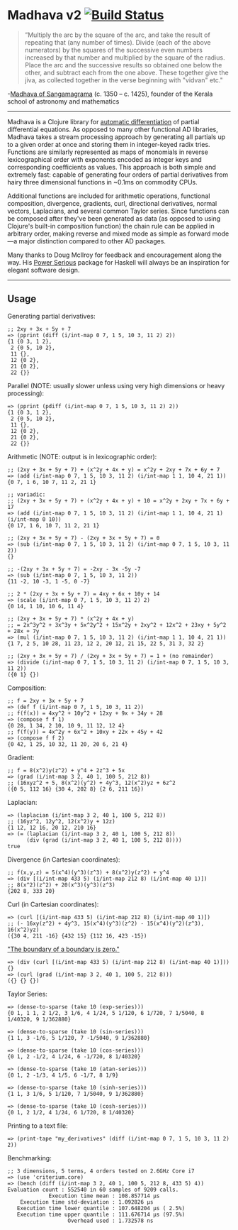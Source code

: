 # Madhava v2 [![Build Status](https://travis-ci.org/Sophia-Gold/Madhava-v2.svg?branch=master)](https://travis-ci.org/Sophia-Gold/Madhava-v2)

>”Multiply the arc by the square of the arc, and take the result of repeating that (any number of times). Divide (each of the above numerators) by the squares of the successive even numbers increased by that number and multiplied by the square of the radius. Place the arc and the successive results so obtained one below the other, and subtract each from the one above. These together give the jiva, as collected together in the verse beginning with "vidvan" etc."

-[Madhava of Sangamagrama](https://en.wikipedia.org/wiki/Madhava_of_Sangamagrama) (c. 1350 – c. 1425), founder of the Kerala school of astronomy and mathematics

---

Madhava is a Clojure library for [automatic differentiation](https://en.wikipedia.org/wiki/Automatic_differentiation) of partial differential equations. As opposed to many other functional AD libraries, Madhava takes a stream processing approach by generating all partials up to a given order at once and storing them in integer-keyed radix tries. Functions are similarly represented as maps of monomials in reverse lexicographical order with exponents encoded as integer keys and corresponding coefficients as values. This approach is both simple and extremely fast: capable of generating four orders of partial derivatives from hairy three dimensional functions in ~0.1ms on commodity CPUs.

Additional functions are included for arithmetic operations, functional composition, divergence, gradients, curl, directional derivatives, normal vectors, Laplacians, and several common Taylor series. Since functions can be composed after they've been generated as data (as opposed to using Clojure's built-in composition function) the chain rule can be applied in arbitrary order, making reverse and mixed mode as simple as forward mode&mdash;a major distinction compared to other AD packages.

Many thanks to Doug McIlroy for feedback and encouragement along the way. His [Power Serious](http://www.cs.dartmouth.edu/~doug/powser.html) package for Haskell will always be an inspiration for elegant software design.

---

## Usage

Generating partial derivatives:

```
;; 2xy + 3x + 5y + 7
=> (pprint (diff (i/int-map 0 7, 1 5, 10 3, 11 2) 2))
{1 {0 3, 1 2},
 2 {0 5, 10 2},
 11 {},
 12 {0 2},
 21 {0 2},
 22 {}}
```

Parallel (NOTE: usually slower unless using very high dimensions or heavy processing):

```
=> (pprint (pdiff (i/int-map 0 7, 1 5, 10 3, 11 2) 2))
{1 {0 3, 1 2},
 2 {0 5, 10 2},
 11 {},
 12 {0 2},
 21 {0 2},
 22 {}}
```

Arithmetic (NOTE: output is in lexicographic order):

```
;; (2xy + 3x + 5y + 7) + (x^2y + 4x + y) = x^2y + 2xy + 7x + 6y + 7
=> (add (i/int-map 0 7, 1 5, 10 3, 11 2) (i/int-map 1 1, 10 4, 21 1))
{0 7, 1 6, 10 7, 11 2, 21 1}

;; variadic:
;; (2xy + 3x + 5y + 7) + (x^2y + 4x + y) + 10 = x^2y + 2xy + 7x + 6y + 17
=> (add (i/int-map 0 7, 1 5, 10 3, 11 2) (i/int-map 1 1, 10 4, 21 1) (i/int-map 0 10))
{0 17, 1 6, 10 7, 11 2, 21 1}

;; (2xy + 3x + 5y + 7) - (2xy + 3x + 5y + 7) = 0
=> (sub (i/int-map 0 7, 1 5, 10 3, 11 2) (i/int-map 0 7, 1 5, 10 3, 11 2))
{}

;; -(2xy + 3x + 5y + 7) = -2xy - 3x -5y -7
=> (sub (i/int-map 0 7, 1 5, 10 3, 11 2))
{11 -2, 10 -3, 1 -5, 0 -7}

;; 2 * (2xy + 3x + 5y + 7) = 4xy + 6x + 10y + 14
=> (scale (i/int-map 0 7, 1 5, 10 3, 11 2) 2)
{0 14, 1 10, 10 6, 11 4}

;; (2xy + 3x + 5y + 7) * (x^2y + 4x + y)
;; = 2x^3y^2 + 3x^3y + 5x^2y^2 + 15x^2y + 2xy^2 + 12x^2 + 23xy + 5y^2 + 28x + 7y
=> (mul (i/int-map 0 7, 1 5, 10 3, 11 2) (i/int-map 1 1, 10 4, 21 1))
{1 7, 2 5, 10 28, 11 23, 12 2, 20 12, 21 15, 22 5, 31 3, 32 2}

;; (2xy + 3x + 5y + 7) / (2xy + 3x + 5y + 7) = 1 + (no remainder)
=> (divide (i/int-map 0 7, 1 5, 10 3, 11 2) (i/int-map 0 7, 1 5, 10 3, 11 2))
({0 1} {})
```

Composition:

```
;; f = 2xy + 3x + 5y + 7
=> (def f (i/int-map 0 7, 1 5, 10 3, 11 2))
;; f(f(x)) = 4xy^2 + 10y^2 + 12xy + 9x + 34y + 28
=> (compose f f 1)
{0 28, 1 34, 2 10, 10 9, 11 12, 12 4}
;; f(f(y)) = 4x^2y + 6x^2 + 10xy + 22x + 45y + 42
=> (compose f f 2)
{0 42, 1 25, 10 32, 11 20, 20 6, 21 4}
```

Gradient:

```
;; f = 8(x^2)y(z^2) + y^4 + 2z^3 + 5x
=> (grad (i/int-map 3 2, 40 1, 100 5, 212 8))
;; (16xyz^2 + 5, 8(x^2)(y^2) + 4y^3, 12(x^2)yz + 6z^2
({0 5, 112 16} {30 4, 202 8} {2 6, 211 16})
```

Laplacian:

```
=> (laplacian (i/int-map 3 2, 40 1, 100 5, 212 8))
;; (16yz^2, 12y^2, 12(x^2)y + 12z)
{1 12, 12 16, 20 12, 210 16}
=> (= (laplacian (i/int-map 3 2, 40 1, 100 5, 212 8))
      (div (grad (i/int-map 3 2, 40 1, 100 5, 212 8))))
true
```

Divergence (in Cartesian coordinates):

```
;; f(x,y,z) = 5(x^4)(y^3)(z^3) + 8(x^2)y(z^2) + y^4
=> (div [(i/int-map 433 5) (i/int-map 212 8) (i/int-map 40 1)])
;; 8(x^2)(z^2) + 20(x^3)(y^3)(z^3)
{202 8, 333 20}
```

Curl (in Cartesian coordinates):

```
=> (curl [(i/int-map 433 5) (i/int-map 212 8) (i/int-map 40 1)])
;; (- 16xy(z^2) + 4y^3, 15(x^4)(y^3)(z^2) - 15(x^4)(y^2)(z^3), 16(x^2)yz)
({30 4, 211 -16} {432 15} {112 16, 423 -15})
```

["The boundary of a boundary is zero."](http://cqi.inf.usi.ch/qic/wheeler.pdf)

```
=> (div (curl [(i/int-map 433 5) (i/int-map 212 8) (i/int-map 40 1)]))
{}
=> (curl (grad (i/int-map 3 2, 40 1, 100 5, 212 8)))
({} {} {})
```

Taylor Series:

```
=> (dense-to-sparse (take 10 (exp-series)))
{0 1, 1 1, 2 1/2, 3 1/6, 4 1/24, 5 1/120, 6 1/720, 7 1/5040, 8 1/40320, 9 1/362880}

=> (dense-to-sparse (take 10 (sin-series)))
{1 1, 3 -1/6, 5 1/120, 7 -1/5040, 9 1/362880}

=> (dense-to-sparse (take 10 (cos-series)))
{0 1, 2 -1/2, 4 1/24, 6 -1/720, 8 1/40320}

=> (dense-to-sparse (take 10 (atan-series)))
{0 1, 2 -1/3, 4 1/5, 6 -1/7, 8 1/9}

=> (dense-to-sparse (take 10 (sinh-series)))
{1 1, 3 1/6, 5 1/120, 7 1/5040, 9 1/362880}

=> (dense-to-sparse (take 10 (cosh-series)))
{0 1, 2 1/2, 4 1/24, 6 1/720, 8 1/40320}
```

Printing to a text file:

```
=> (print-tape "my_derivatives" (diff (i/int-map 0 7, 1 5, 10 3, 11 2) 2))
```

Benchmarking:

```
;; 3 dimensions, 5 terms, 4 orders tested on 2.6GHz Core i7 
=> (use 'criterium.core)
=> (bench (diff (i/int-map 3 2, 40 1, 100 5, 212 8, 433 5) 4))
Evaluation count : 552540 in 60 samples of 9209 calls.
             Execution time mean : 108.857714 µs
    Execution time std-deviation : 1.092826 µs
   Execution time lower quantile : 107.648204 µs ( 2.5%)
   Execution time upper quantile : 111.676714 µs (97.5%)
                   Overhead used : 1.732578 ns
```